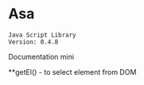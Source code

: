 # Asa
    Java Script Library
    Version: 0.4.8




Documentation mini

**getEl() - 
to select element from DOM
